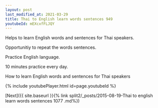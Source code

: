 ```yaml
---
layout: post
last_modified_at: 2021-03-29
title: Thai to English learn words sentences 949 
youtubeId: mEXcxfFLJQY
---
```

 
 
Helps to learn English words and sentences for Thai speakers.

Opportunitiy to repeat the words sentences. 

Practice English language. 
 
10 minutes practice every day. 
 
How to learn English words and sentences for Thai speakers 
 
{% include youtubePlayer.html id=page.youtubeId %}
 
 
[Next]({{ site.baseurl }}{% link  split2/_posts/2015-08-19-Thai to english learn words sentences 1077 .md%})
 
